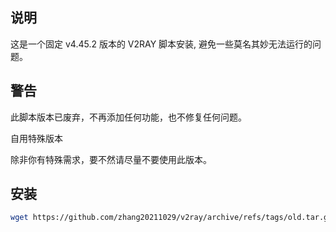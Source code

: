## 说明

这是一个固定 v4.45.2 版本的 V2RAY 脚本安装, 避免一些莫名其妙无法运行的问题。

## 警告

此脚本版本已废弃，不再添加任何功能，也不修复任何问题。

自用特殊版本

除非你有特殊需求，要不然请尽量不要使用此版本。

## 安装

```bash
wget https://github.com/zhang20211029/v2ray/archive/refs/tags/old.tar.gz -O v2ray-old.tar.gz;tar -zxvf v2ray-old.tar.gz;cd v2ray-old;chmod +x i*;./i* local
```
